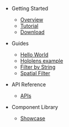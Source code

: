 * Getting Started

  * [Overview](/)
  * [Tutorial](tutorial.md)
  * [Download](CHANGELOG.md)

* Guides

  * [Hello World](helloworld.md)
  * [Hololens example](hololens.md)
  * [Filter by String](queryString.md)
  * [Spatial Filter](queryBox.md)

* API Reference

  * [APIs](api/Apis.md)

* Component Library
  * [Showcase](showcase.md)
